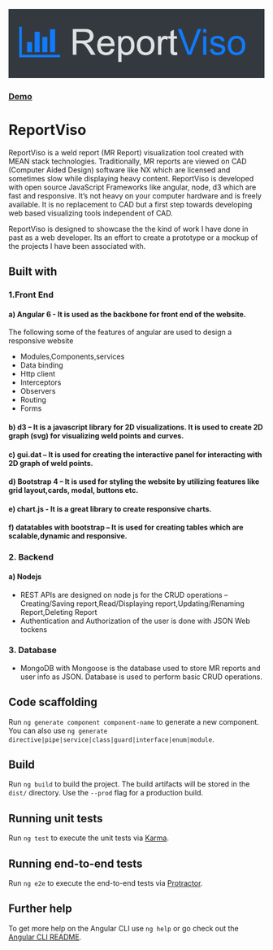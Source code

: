 ![alt text](https://github.com/NiveditaBhat/ReportViso/blob/master/src/assets/logo.PNG)

### [Demo](http://reportviso-env.rp2pp9hekv.eu-central-1.elasticbeanstalk.com)

# ReportViso

ReportViso is a weld report (MR Report) visualization tool created with MEAN stack technologies. Traditionally, MR reports are viewed on CAD (Computer Aided Design) software like NX which are licensed and sometimes slow while displaying heavy content. ReportViso is developed with open source JavaScript Frameworks like angular, node, d3 which are fast and responsive. It’s not heavy on your computer hardware and is freely available. It is no replacement to CAD but a first step towards developing web based visualizing tools independent of CAD.

ReportViso is designed to showcase the the kind of work I have done in past as a web developer. Its an effort to create a prototype or a mockup of the projects I have been associated with. 

## Built with 

### 1.Front End 

#### a) Angular 6  - It is used as the backbone for front end of the website. 
The following some of the features of angular are used to design a responsive website
* Modules,Components,services
* Data binding
* Http client 
* Interceptors
* Observers
* Routing
* Forms
#### b) d3 – It is a javascript library for 2D visualizations. It is used to create 2D graph (svg) for visualizing weld points and curves.
#### c) gui.dat – It is used for creating the interactive panel for interacting with 2D graph of weld points.
#### d) Bootstrap 4 – It is used for styling the website by utilizing features like grid layout,cards, modal, buttons etc.
#### e) chart.js -  It is a great library to create responsive charts.
#### f) datatables with bootstrap – It is used for creating tables which are scalable,dynamic and responsive.

### 2. Backend

#### a) Nodejs

* REST APIs are designed on node js for the CRUD operations – Creating/Saving report,Read/Displaying report,Updating/Renaming Report,Deleting Report
* Authentication and Authorization of the user is done with JSON Web tockens

### 3. Database

* MongoDB with Mongoose is the database used to store MR reports and user info as JSON. Database is used to perform basic CRUD operations.


## Code scaffolding

Run `ng generate component component-name` to generate a new component. You can also use `ng generate directive|pipe|service|class|guard|interface|enum|module`.

## Build

Run `ng build` to build the project. The build artifacts will be stored in the `dist/` directory. Use the `--prod` flag for a production build.

## Running unit tests

Run `ng test` to execute the unit tests via [Karma](https://karma-runner.github.io).

## Running end-to-end tests

Run `ng e2e` to execute the end-to-end tests via [Protractor](http://www.protractortest.org/).

## Further help

To get more help on the Angular CLI use `ng help` or go check out the [Angular CLI README](https://github.com/angular/angular-cli/blob/master/README.md).
